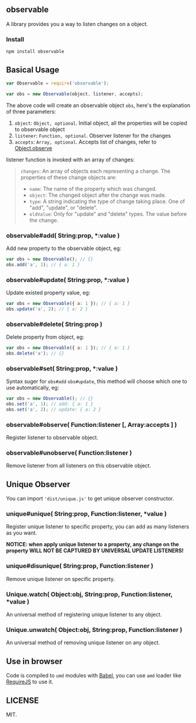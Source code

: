 ## observable

A library provides you a way to listen changes on a object.

### Install

```
npm install observable
```

## Basical Usage

```javascript
var Observable = require('observable');

var obs = new Observable(object, listener, accepts);
```

The above code will create an observable object `obs`, here's the explanation of three parameters:

1. `object`: `Object, optional`. Initial object, all the properties will be copied to observable object
2. `listener`: `Function, optional`. Observer listener for the changes
3. `accepts`: `Array, optional`. Accepts list of changes, refer to [Object.observe](https://developer.mozilla.org/en-US/docs/Web/JavaScript/Reference/Global_Objects/Object/observe)

listener function is invoked with an array of changes:

> `changes`: An array of objects each representing a change. The properties of these change objects are:
>
> - `name`: The name of the property which was changed.
> - `object`: The changed object after the change was made.
> - `type`: A string indicating the type of change taking place. One of "add", "update", or "delete".
> - `oldValue`: Only for "update" and "delete" types. The value before the change.

### observable#add( String:prop, *:value )

Add new property to the observable object, eg:

```javascript
var obs = new Observable(); // {}
obs.add('a', 1); // { a: 1 }
```

### observable#update( String:prop, *:value )

Update existed property value, eg:

```javascript
var obs = new Observable({ a: 1 }); // { a: 1 }
obs.update('a', 2); // { a: 2 }
```

### observable#delete( String:prop )

Delete property from object, eg:

```javascript
var obs = new Observable({ a: 1 }); // { a: 1 }
obs.delete('a'); // {}
```

### observable#set( String:prop, *:value )

Syntax suger for `obs#add` `obs#update`, this method will choose which one to use automatically, eg:

```javascript
var obs = new Observable(); // {}
obs.set('a', 1); // add: { a: 1 }
obs.set('a', 2); // update: { a: 2 }
```

### observable#observe( Function:listener [, Array:accepts ] )

Register listener to observable object.

### observable#unobserve( Function:listener )

Remove listener from all listeners on this observable object.

## Unique Observer

You can import `'dist/unique.js'` to get unique observer constructor.

### unique#unique( String:prop, Function:listener, *value )

Register unique listener to specific property, you can add as many listeners as you want.

**NOTICE: when apply unique listener to a property, any change on the property WILL NOT BE CAPTURED BY UNIVERSAL UPDATE LISTENERS!**

### unique#disunique( String:prop, Function:listener )

Remove unique listener on specific property.

### Unique.watch( Object:obj, String:prop, Function:listener, *value )

An universal method of registering unique listener to any object.

### Unique.unwatch( Object:obj, String:prop, Function:listener )

An universal method of removing unique listener on any object.

## Use in browser

Code is compiled to `umd` modules with [Babel](https://babeljs.io/), you can use `amd` loader like [RequireJS](http://requirejs.org/) to use it.

## LICENSE

MIT.